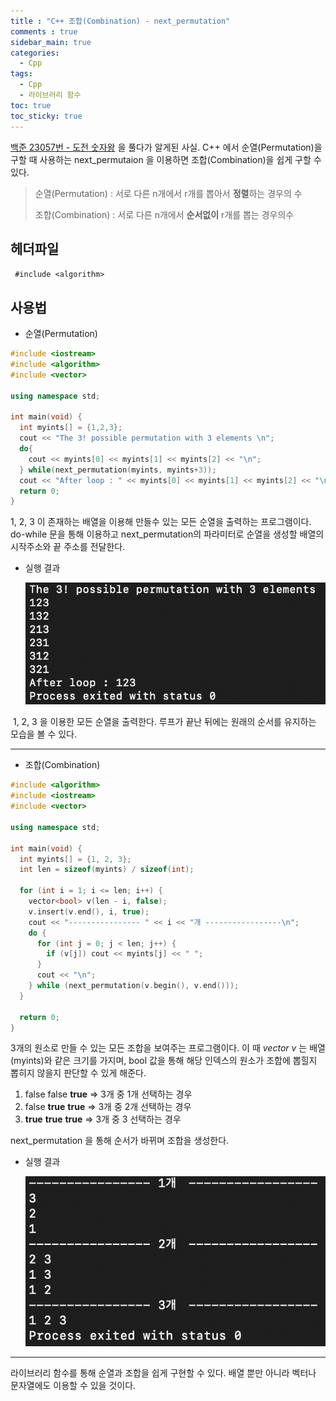 ```yaml
---
title : "C++ 조합(Combination) - next_permutation"
comments : true
sidebar_main: true
categories:
  - Cpp
tags:
  - Cpp
  - 라이브러리 함수
toc: true
toc_sticky: true
---
```


[백준 23057번 - 도전 숫자왕](https://www.acmicpc.net/problem/23057) 을 풀다가 알게된 사실. C++ 에서 순열(Permutation)을 구할 때 사용하는 next_permutaion 을 이용하면 조합(Combination)을 쉽게 구할 수 있다.

> 순열(Permutation) : 서로 다른 n개에서 r개를 뽑아서 **정렬**하는 경우의 수
>
> 조합(Combination) : 서로 다른 n개에서 **순서없이** r개를 뽑는 경우의수



## 헤더파일 

``` #include <algorithm>```

## 사용법

* 순열(Permutation)

```c++
#include <iostream>
#include <algorithm>
#include <vector>

using namespace std;

int main(void) {
  int myints[] = {1,2,3};
  cout << "The 3! possible permutation with 3 elements \n";
  do{
    cout << myints[0] << myints[1] << myints[2] << "\n";
  } while(next_permutation(myints, myints+3));
  cout << "After loop : " << myints[0] << myints[1] << myints[2] << "\n";
  return 0;
}
```

1, 2, 3 이 존재하는 배열을 이용해 만들수 있는 모든 순열을 출력하는 프로그램이다. do-while 문을 통해 이용하고 next_permutation의 파라미터로 순열을 생성할 배열의 시작주소와 끝 주소를 전달한다. 

* 실행 결과

  ![스크린샷 2022-11-21 오후 4.35.01](/images/2022-11-21/1.png)

​	1, 2, 3 을 이용한 모든 순열을 출력한다. 루프가 끝난 뒤에는 원래의 순서를 유지하는 모습을 볼 수 있다.

---

* 조합(Combination)

``` c++
#include <algorithm>
#include <iostream>
#include <vector>

using namespace std;

int main(void) {
  int myints[] = {1, 2, 3};
  int len = sizeof(myints) / sizeof(int);

  for (int i = 1; i <= len; i++) {
    vector<bool> v(len - i, false);
    v.insert(v.end(), i, true);
    cout << "---------------- " << i << "개 -----------------\n";
    do {
      for (int j = 0; j < len; j++) {
        if (v[j]) cout << myints[j] << " ";
      }
      cout << "\n";
    } while (next_permutation(v.begin(), v.end()));
  }

  return 0;
}
```

3개의 원소로 만들 수 있는 모든 조합을 보여주는 프로그램이다. 이 때 *vector v* 는 배열(myints)와 같은 크기를 가지며, bool 값을 통해 해당 인덱스의 원소가 조합에 뽑힐지 뽑히지 않을지 판단할 수 있게 해준다.

1. false false **true**  => 3개 중 1개 선택하는 경우
2. false **true** **true** => 3개 중 2개 선택하는 경우
3. **true** **true** **true** => 3개 중 3 선택하는 경우

next_permutation 을 통해 순서가 바뀌며 조합을 생성한다.

* 실행 결과

  ![스크린샷 2022-11-21 오후 4.55.39](/images/2022-11-21/2.png)

  

---

라이브러리 함수를 통해 순열과 조합을 쉽게 구현할 수 있다. 배열 뿐만 아니라 벡터나 문자열에도 이용할 수 있을 것이다.
